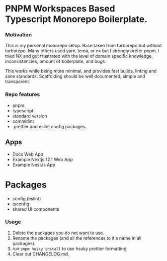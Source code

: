# PNPM Workspaces Based Typescript Monorepo Boilerplate.

### Motivation

This is my personal monorepo setup. Base taken from turborepo but without turborepo. Many others used yarn, lerna, or nx but I strongly prefer pnpm. I tried NX and got frustrated with the level of domain specific knowledge, inconsistencies, amount of boilerplate, and bugs.

This works while being more minimal, and provides fast builds, linting and sane standards. Scaffolding should be well documented, simple and transparent.

### Repo features

- pnpm
- typescript
- standard version
- commitlint
- .prettier and eslint config packages.

## Apps

- Docs Web App
- Example Nextjs 12.1 Web App
- Example NestJs App

# Packages

- config (eslint)
- tsconfig
- shared UI components

### Usage

1. Delete the packages you do not want to use.
2. Rename the packages (and all the references to it's name in all packages).
3. run `pnpm husky install` to use hsuky prettier formatting.
4. Clear out CHANGELOG.md.
